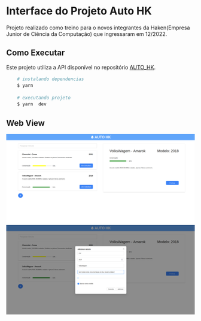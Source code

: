 # Interface do Projeto Auto HK

Projeto realizado como treino para o novos integrantes da Haken(Empresa Junior de Ciência da Computação) que ingressaram em 12/2022.

## Como Executar

Este projeto utiliza a API disponível no repositório [ AUTO_HK](https://github.com/DiogoRodriguees/AUTO_HK).

```bash
    # instalando dependencias
    $ yarn

    # executando projeto
    $ yarn  dev
```

## Web View

![overview-web](./images/overview-web.png)
![add-vehicle](./images/add-vehicle-view.png)
